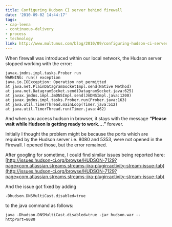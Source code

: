 ```yaml
---
title: Configuring Hudson CI server behind firewall
date: '2010-09-02 14:44:17'
tags:
- cap-leena
- continuous-delivery
- process
- technology
link: http://www.multunus.com/blog/2010/09/configuring-hudson-ci-server-behind-firewall/
---
```


When firewall was introduced within our local network, the Hudson server stopped working with the error:

```
javax.jmdns.impl.tasks.Prober run
WARNING: run() exception
java.io.IOException: Operation not permitted
at java.net.PlainDatagramSocketImpl.send(Native Method)
at java.net.DatagramSocket.send(DatagramSocket.java:625)
at javax.jmdns.impl.JmDNSImpl.send(JmDNSImpl.java:1200)
at javax.jmdns.impl.tasks.Prober.run(Prober.java:163)
at java.util.TimerThread.mainLoop(Timer.java:512)
at java.util.TimerThread.run(Timer.java:462)
```

And when you access hudson in browser, it stays with the message **“Please wait while Hudson is getting ready to work….”** forever.

Initially I thought the problem might be because the ports which are required by the Hudson server i.e. 8080 and 5353, were not opened in the Firewall. I opened those, but the error remained.

After googling for sometime, I could find similar issues being reported here:
[http://issues.hudson-ci.org/browse/HUDSON-7129?page=com.atlassian.streams.streams-jira-plugin:activity-stream-issue-tab](http://issues.hudson-ci.org/browse/HUDSON-7129?page=com.atlassian.streams.streams-jira-plugin:activity-stream-issue-tab)

And the issue got fixed by adding

```
-Dhudson.DNSMultiCast.disabled=true
```

to the java command as follows:

```
java -Dhudson.DNSMultiCast.disabled=true -jar hudson.war --httpPort=8080
```
